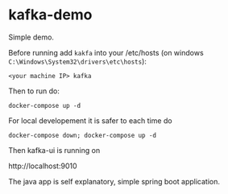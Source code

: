 # kafka-demo

Simple demo. 

Before running add `kakfa` into your /etc/hosts (on windows `C:\Windows\System32\drivers\etc\hosts`):

```
<your machine IP> kafka
```

Then to run do: 

`docker-compose up -d`

For local developement it is safer to each time do 

`docker-compose down; docker-compose up -d`

Then kafka-ui is running on 

http://localhost:9010

The java app is self explanatory, simple spring boot application. 

